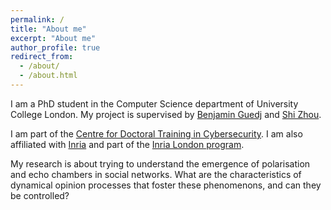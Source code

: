 ```yaml
---
permalink: /
title: "About me"
excerpt: "About me"
author_profile: true
redirect_from: 
  - /about/
  - /about.html
---
```


I am a PhD student in the Computer Science department of University College London. My project is supervised by [Benjamin Guedj](https://bguedj.github.io/) and [Shi Zhou](https://wp.cs.ucl.ac.uk/shizhou/).

I am part of the [Centre for Doctoral Training in Cybersecurity](https://www.ucl.ac.uk/computer-science/study/postgraduate-research/centre-doctoral-training-cybersecurity). I am also affiliated with [Inria](https://www.inria.fr/en) and part of the [Inria London program](https://www.inria.fr/en/inria-london-programme-bringing-france-and-uk-closer-together-through-research).
		
My research is about trying to understand the emergence of polarisation and echo chambers in social networks. What are the characteristics of dynamical opinion processes that foster these phenomenons, and can they be controlled?
